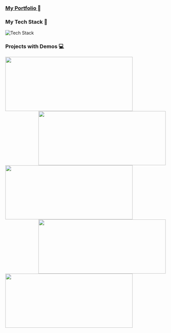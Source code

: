 ### [My Portfolio ](http://ajinkya.dev "My Portfolio ") :page_facing_up:

### My Tech Stack :pencil:

![Tech Stack](https://cardify.vercel.app/api/badges?border=false&borderColor=%23ddd&borderWidth=2&iconColor=&icons=angular%2Cvuedotjs%2Creact%2Cjavascript%2Ctypescript%2Cpython%2Cjava%2Cmysql%2Cpostgresql%2Cmongodb%2Ccss3%2Cionic%2Cjquery%2Cfirebase%2Cjenkins%2Cgooglecloud%2Camazonaws%2Cheroku%2Cnetlify%2Cgit%2Cfigma%2Cinvision%2Cauth0&preset=default&shadow=true&width=300)

### Projects with Demos :computer:

<a href="https://github.com/AjinkyaBijwe/WebRTCVideoCall">
  <img align="left" width="400" height="170" src="https://github-readme-stats.vercel.app/api/pin/?username=ajinkyabijwe&repo=WebRTCVideoCall&show_icons=true&theme=radical" />
</a>

<a href="https://github.com/ajinkyabijwe/Chrome-Devtools-Styler">
  <img align="right" width="400" height="170" src="https://github-readme-stats.vercel.app/api/pin/?username=ajinkyabijwe&repo=Chrome-Devtools-Styler&show_icons=true&theme=radical" />
</a>

<a href="https://github.com/ajinkyabijwe/Customizable-Analog-Clock">
  <img align="left" width="400" height="170" src="https://github-readme-stats.vercel.app/api/pin/?username=ajinkyabijwe&repo=Customizable-Analog-Clock&show_icons=true&theme=radical" />
</a>

<a href="https://github.com/ajinkyabijwe/Code-Beautifier">
  <img align="right" width="400" height="170" src="https://github-readme-stats.vercel.app/api/pin/?username=ajinkyabijwe&repo=Code-Beautifier&show_icons=true&theme=radical" />
</a>

<a href="https://github.com/ajinkyabijwe/Json-Editor">
  <img align="left" width="400" height="170" src="https://github-readme-stats.vercel.app/api/pin/?username=ajinkyabijwe&repo=Json-Editor&show_icons=true&theme=radical" />
</a>
